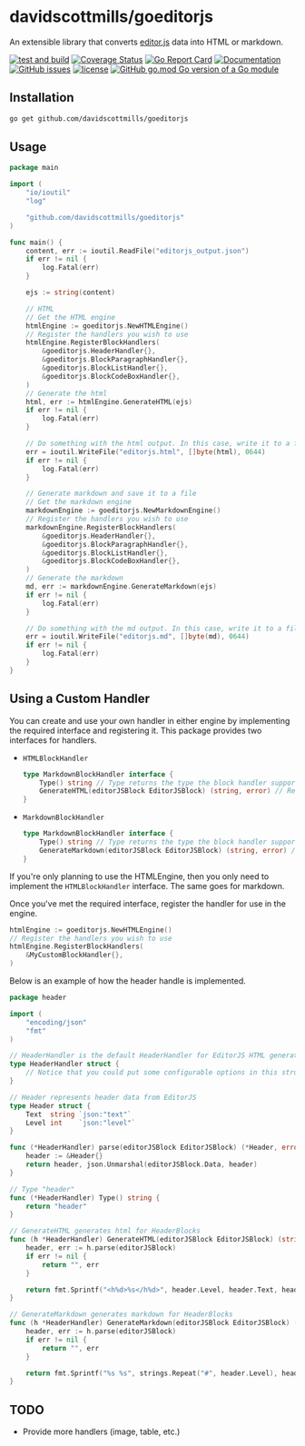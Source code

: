 # davidscottmills/goeditorjs

An extensible library that converts [editor.js](https://editorjs.io/) data into HTML or markdown.

[![test and build](https://github.com/davidscottmills/goeditorjs/workflows/test%20and%20build/badge.svg)](https://github.com/davidscottmills/goeditorjs/actions?query=workflow%3A%22test+and+build%22)
[![Coverage Status](https://coveralls.io/repos/github/davidscottmills/goeditorjs/badge.svg)](https://coveralls.io/github/davidscottmills/goeditorjs)
[![Go Report Card](https://goreportcard.com/badge/github.com/davidscottmills/goeditorjs)](https://goreportcard.com/report/github.com/davidscottmills/goeditorjs)
[![Documentation](https://godoc.org/github.com/davidscottmills/goeditorjs?status.svg)](http://godoc.org/github.com/davidscottmills/goeditorjs)
[![GitHub issues](https://img.shields.io/github/issues/davidscottmills/goeditorjs.svg)](https://github.com/davidscottmills/goeditorjs/issues)
[![license](https://img.shields.io/github/license/davidscottmills/goeditorjs.svg?maxAge=2592000)](https://github.com/davidscottmills/goeditorjs/LICENSE.md)
[![GitHub go.mod Go version of a Go module](https://img.shields.io/github/go-mod/go-version/davidscottmills/goeditorjs.svg)](https://github.com/davidscottmills/goeditorjs)

## Installation

```bash
go get github.com/davidscottmills/goeditorjs
```

## Usage

```go
package main

import (
	"io/ioutil"
	"log"

	"github.com/davidscottmills/goeditorjs"
)

func main() {
	content, err := ioutil.ReadFile("editorjs_output.json")
	if err != nil {
		log.Fatal(err)
	}

	ejs := string(content)

    // HTML
    // Get the HTML engine
    htmlEngine := goeditorjs.NewHTMLEngine()
    // Register the handlers you wish to use
	htmlEngine.RegisterBlockHandlers(
		&goeditorjs.HeaderHandler{},
		&goeditorjs.BlockParagraphHandler{},
		&goeditorjs.BlockListHandler{},
		&goeditorjs.BlockCodeBoxHandler{},
	)
    // Generate the html
	html, err := htmlEngine.GenerateHTML(ejs)
	if err != nil {
		log.Fatal(err)
    }

    // Do something with the html output. In this case, write it to a file.
	err = ioutil.WriteFile("editorjs.html", []byte(html), 0644)
	if err != nil {
		log.Fatal(err)
	}

    // Generate markdown and save it to a file
    // Get the markdown engine
	markdownEngine := goeditorjs.NewMarkdownEngine()
    // Register the handlers you wish to use
	markdownEngine.RegisterBlockHandlers(
		&goeditorjs.HeaderHandler{},
		&goeditorjs.BlockParagraphHandler{},
		&goeditorjs.BlockListHandler{},
		&goeditorjs.BlockCodeBoxHandler{},
    )
    // Generate the markdown
	md, err := markdownEngine.GenerateMarkdown(ejs)
	if err != nil {
		log.Fatal(err)
	}

    // Do something with the md output. In this case, write it to a file.
	err = ioutil.WriteFile("editorjs.md", []byte(md), 0644)
	if err != nil {
		log.Fatal(err)
	}
}
```

## Using a Custom Handler

You can create and use your own handler in either engine by implementing the required interface and registering it.
This package provides two interfaces for handlers.

- `HTMLBlockHandler`

  ```go
  type MarkdownBlockHandler interface {
      Type() string // Type returns the type the block handler supports as a string
      GenerateHTML(editorJSBlock EditorJSBlock) (string, error) // Return associated HTML
  }
  ```

- `MarkdownBlockHandler`
  ```go
  type MarkdownBlockHandler interface {
      Type() string // Type returns the type the block handler supports as a string
      GenerateMarkdown(editorJSBlock EditorJSBlock) (string, error) // Return associated markdown
  }
  ```

If you're only planning to use the HTMLEngine, then you only need to implement the `HTMLBlockHandler` interface. The same goes for markdown.

Once you've met the required interface, register the handler for use in the engine.

```go
htmlEngine := goeditorjs.NewHTMLEngine()
// Register the handlers you wish to use
htmlEngine.RegisterBlockHandlers(
    &MyCustomBlockHandler{},
)
```

Below is an example of how the header handle is implemented.

```go
package header

import (
	"encoding/json"
	"fmt"
)

// HeaderHandler is the default HeaderHandler for EditorJS HTML generation
type HeaderHandler struct {
    // Notice that you could put some configurable options in this struct and then use them in your handler
}

// Header represents header data from EditorJS
type Header struct {
	Text  string `json:"text"`
	Level int    `json:"level"`
}

func (*HeaderHandler) parse(editorJSBlock EditorJSBlock) (*Header, error) {
	header := &Header{}
	return header, json.Unmarshal(editorJSBlock.Data, header)
}

// Type "header"
func (*HeaderHandler) Type() string {
	return "header"
}

// GenerateHTML generates html for HeaderBlocks
func (h *HeaderHandler) GenerateHTML(editorJSBlock EditorJSBlock) (string, error) {
	header, err := h.parse(editorJSBlock)
	if err != nil {
		return "", err
	}

	return fmt.Sprintf("<h%d>%s</h%d>", header.Level, header.Text, header.Level), nil
}

// GenerateMarkdown generates markdown for HeaderBlocks
func (h *HeaderHandler) GenerateMarkdown(editorJSBlock EditorJSBlock) (string, error) {
	header, err := h.parse(editorJSBlock)
	if err != nil {
		return "", err
	}

	return fmt.Sprintf("%s %s", strings.Repeat("#", header.Level), header.Text), nil
}
```

## TODO
- Provide more handlers (image, table, etc.)